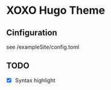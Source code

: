 # XOXO Hugo Theme

## Cinfiguration 

see /exampleSite/config.toml


## TODO

- [x] Syntax highlight

